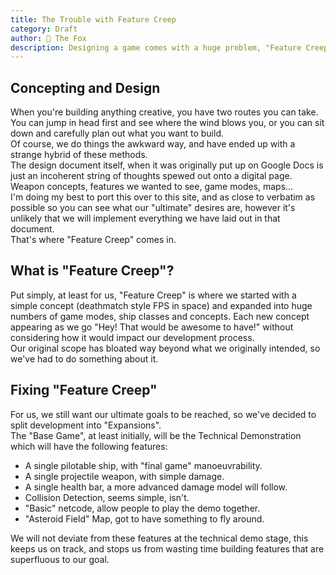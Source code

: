 ```yaml
---
title: The Trouble with Feature Creep
category: Draft
author: 🦊 The Fox
description: Designing a game comes with a huge problem, "Feature Creep". In this post I detail how we are trying to avoid it, whilst still getting everything we want in the game.
---
```


## Concepting and Design

When you're building anything creative, you have two routes you can take.  
You can jump in head first and see where the wind blows you, or you can sit down and carefully plan out what you want to build.  
Of course, we do things the awkward way, and have ended up with a strange hybrid of these methods.  
The design document itself, when it was originally put up on Google Docs is just an incoherent string of thoughts spewed out onto a digital page. Weapon concepts, features we wanted to see, game modes, maps...  
I'm doing my best to port this over to this site, and as close to verbatim as possible so you can see what our "ultimate" desires are, however it's unlikely that we will implement everything we have laid out in that document.  
That's where "Feature Creep" comes in.



## What is "Feature Creep"?

Put simply, at least for us, "Feature Creep" is where we started with a simple concept (deathmatch style FPS in space) and expanded into huge numbers of game modes, ship classes and concepts. Each new concept appearing as we go "Hey! That would be awesome to have!" without considering how it would impact our development process.  
Our original scope has bloated way beyond what we originally intended, so we've had to do something about it.



## Fixing "Feature Creep"

For us, we still want our ultimate goals to be reached, so we've decided to split development into "Expansions".  
The "Base Game", at least initially, will be the Technical Demonstration which will have the following features:

- A single pilotable ship, with "final game" manoeuvrability.
- A single projectile weapon, with simple damage.
- A single health bar, a more advanced damage model will follow.
- Collision Detection, seems simple, isn't.
- "Basic" netcode, allow people to play the demo together.
- "Asteroid Field" Map, got to have something to fly around.

We will not deviate from these features at the technical demo stage, this keeps us on track, and stops us from wasting time building features that are superfluous to our goal.
